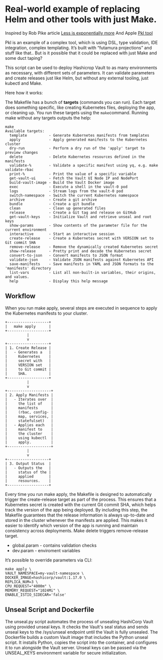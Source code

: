 # Real-world example of replacing Helm and other tools with just Make.

Inspired by Rob Pike article [Less is exponentially more](https://commandcenter.blogspot.com/2012/06/less-is-exponentially-more.html)
And Apple [Pkl tool](https://pkl-lang.org/blog/know-your-place.html)

Pkl is an example of a complex tool, which is using DSL, type validation, IDE integration, complex templating. It’s built with “futamura projections” and stuff like that.. But is it possible that it could be replaced with just Make and some duct taping?

This script can be used to deploy Hashicrop Vault to as many environments as necessary, with different sets of parameters. It can validate parameters and create releases just like Helm, but without any external tooling, just kubectl and Make.

Here how it works:

The Makefile has a bunch of **targets** (commands you can run). Each target does something specific, like creating Kubernetes files, deploying the app, or cleaning up. You run these targets using the `make`command. Running make without any targets outputs the help:
```
make
Available targets:
  template          - Generate Kubernetes manifests from templates
  apply             - Apply generated manifests to the Kubernetes cluster
  dry-run           - Perform a dry run of the 'apply' target to preview changes
  delete            - Delete Kubernetes resources defined in the manifests
  validate-%        - Validate a specific manifest using yq, e.g. make validate-rbac
  print-%           - Print the value of a specific variable
  get-vault-ui      - Fetch the Vault UI Node IP and NodePort
  build-vault-image - Build the Vault Docker image
  exec              - Execute a shell in the vault-0 pod
  logs              - Stream logs from the vault-0 pod
  switch-namespace  - Switch the current Kubernetes namespace
  archive           - Create a git archive
  bundle            - Create a git bundle
  clean             - Clean up generated files
  release           - Create a Git tag and release on GitHub
  get-vault-keys    - Initialize Vault and retrieve unseal and root keys
  show-params       - Show contents of the parameter file for the current environment
  interactive       - Start an interactive session
  create-release    - Create a Kubernetes secret with VERSION set to Git commit SHA
  remove-release    - Remove the dynamically created Kubernetes secret
  show-release      - Pretty print and decode the Kubernetes secret
  convert-to-json   - Convert manifests to JSON format
  validate-json     - Validate JSON manifests against Kubernetes API
  save-manifests    - Save manifests in YAML and JSON formats to the 'manifests' directory
  list-vars         - List all non-built-in variables, their origins, and values.
  help              - Display this help message
```

## Workflow

When you run make apply, several steps are executed in sequence to apply the Kubernetes manifests to your cluster.

```
+-------------------+
|   make apply      |
+-------------------+
          |
          v
+-------------------+
| 1. Create Release |
|   - Generates a   |
|     Kubernetes    |
|     secret with   |
|     VERSION set   |
|     to Git commit |
|     SHA.          |
+-------------------+
          |
          v
+--------------------+
| 2. Apply Manifests |
|   - Iterates over  |
|     the list of    |
|     manifests      |
|     (rbac, config- |
|     map, services, |
|     statefulset)   |
|   - Applies each   |
|     manifest to    |
|     the cluster    |
|     using kubectl  |
|     apply.         |
+--------------------+
          |
          v
+-------------------+
| 3. Output Status  |
|   - Outputs the   |
|     status of the |
|     applied       |
|     resources.    |
+-------------------+
```

Every time you run make apply, the Makefile is designed to automatically trigger the create-release target as part of the process. This ensures that a Kubernetes secret is created with the current Git commit SHA, which helps track the version of the app being deployed. By including this step, the Makefile guarantees that the release information is always up-to-date and stored in the cluster whenever the manifests are applied. This makes it easier to identify which version of the app is running and maintain consistency across deployments. Make delete triggers remove-release target.

- global.param - contains validation checks 
- dev.param - enviroment variables

It’s possible to override parameters via CLI:
```
make apply \
VAULT_NAMESPACE=my-vault-namespace \
DOCKER_IMAGE=hashicorp/vault:1.17.0 \
REPLICA_NUM=3 \
CPU_REQUEST="4000m" \
MEMORY_REQUEST="1024Mi" \
ENABLE_ISTIO_SIDECAR='false'
```

## Unseal Script and Dockerfile

The unseal.py script automates the process of unsealing HashiCorp Vault using provided unseal keys. It checks the Vault's seal status and sends unseal keys to the /sys/unseal endpoint until the Vault is fully unsealed.
The Dockerfile builds a custom Vault image that includes the Python unseal script. It installs Python, copies the script into the container, and configures it to run alongside the Vault server. Unseal keys can be passed via the UNSEAL_KEYS environment variable for secure initialization.
